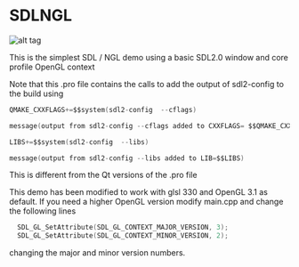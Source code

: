 # SDLNGL
![alt tag](http://nccastaff.bournemouth.ac.uk/jmacey/GraphicsLib/Demos/BlankNGL.png)

This is the simplest SDL / NGL demo using a basic SDL2.0 window and core profile OpenGL context

Note that this .pro file contains the calls to add the output of sdl2-config to the build using
```C
QMAKE_CXXFLAGS+=$$system(sdl2-config  --cflags)

message(output from sdl2-config --cflags added to CXXFLAGS= $$QMAKE_CXXFLAGS)

LIBS+=$$system(sdl2-config  --libs)

message(output from sdl2-config --libs added to LIB=$$LIBS)
```
This is different from the Qt versions of the .pro file

This demo has been modified to work with glsl 330 and OpenGL 3.1 as default. If you need a higher OpenGL version modify main.cpp and change the following lines
```C++
  SDL_GL_SetAttribute(SDL_GL_CONTEXT_MAJOR_VERSION, 3);
  SDL_GL_SetAttribute(SDL_GL_CONTEXT_MINOR_VERSION, 2);

```
changing the major and minor version numbers.